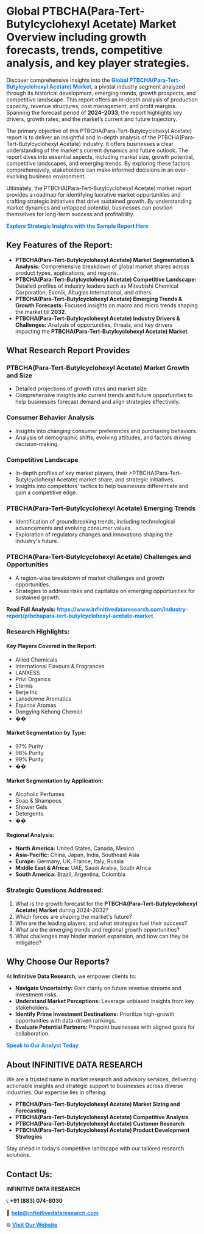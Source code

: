 <h1>Global PTBCHA(Para-Tert-Butylcyclohexyl Acetate) Market Overview including growth forecasts, trends, competitive analysis, and key player strategies.</h1>
<p>
Discover comprehensive insights into the 
<a href="https://www.infinitivedataresearch.com/industry-report/ptbchapara-tert-butylcyclohexyl-acetate-market" rel="dofollow" style="color: #007BFF; text-decoration: none;"><strong>Global PTBCHA(Para-Tert-Butylcyclohexyl Acetate) Market</strong></a>, a pivotal industry segment analyzed through its historical development, emerging trends, growth prospects, and competitive landscape. This report offers an in-depth analysis of production capacity, revenue structures, cost management, and profit margins. Spanning the forecast period of <strong>2024–2033</strong>, the report highlights key drivers, growth rates, and the market’s current and future trajectory.
</p>
<p>
The primary objective of this PTBCHA(Para-Tert-Butylcyclohexyl Acetate) report is to deliver an insightful and in-depth analysis of the PTBCHA(Para-Tert-Butylcyclohexyl Acetate) industry. It offers businesses a clear understanding of the market's current dynamics and future outlook. The report dives into essential aspects, including market size, growth potential, competitive landscapes, and emerging trends. By exploring these factors comprehensively, stakeholders can make informed decisions in an ever-evolving business environment.
</p>
<p>
Ultimately, the PTBCHA(Para-Tert-Butylcyclohexyl Acetate) market report provides a roadmap for identifying lucrative market opportunities and crafting strategic initiatives that drive sustained growth. By understanding market dynamics and untapped potential, businesses can position themselves for long-term success and profitability.
</p>
<p>
<a href="https://www.infinitivedataresearch.com/request-sample/reportId=107894" style="color: #007BFF; text-decoration: none;"><strong>Explore Strategic Insights with the Sample Report Here</strong></a>
</p>

<h2>Key Features of the Report:</h2>
<ul>
<li><strong>PTBCHA(Para-Tert-Butylcyclohexyl Acetate) Market Segmentation & Analysis:</strong> Comprehensive breakdown of global market shares across product types, applications, and regions.</li>
<li><strong>PTBCHA(Para-Tert-Butylcyclohexyl Acetate) Competitive Landscape:</strong> Detailed profiles of industry leaders such as Mitsubishi Chemical Corporation, Evonik, Altuglas International, and others.</li>
<li><strong>PTBCHA(Para-Tert-Butylcyclohexyl Acetate) Emerging Trends & Growth Forecasts:</strong> Focused insights on macro and micro trends shaping the market till <strong>2032</strong>.</li>
<li><strong>PTBCHA(Para-Tert-Butylcyclohexyl Acetate) Industry Drivers & Challenges:</strong> Analysis of opportunities, threats, and key drivers impacting the <strong>PTBCHA(Para-Tert-Butylcyclohexyl Acetate) Market</strong>.</li>
</ul>

<h2>What Research Report Provides</h2>
<h3>PTBCHA(Para-Tert-Butylcyclohexyl Acetate) Market Growth and Size</h3>
<ul>
<li>Detailed projections of growth rates and market size.</li>
<li>Comprehensive insights into current trends and future opportunities to help businesses forecast demand and align strategies effectively.</li>
</ul>

<h3>Consumer Behavior Analysis</h3>
<ul>
<li>Insights into changing consumer preferences and purchasing behaviors.</li>
<li>Analysis of demographic shifts, evolving attitudes, and factors driving decision-making.</li>
</ul>

<h3>Competitive Landscape</h3>
<ul>
<li>In-depth profiles of key market players, their >PTBCHA(Para-Tert-Butylcyclohexyl Acetate) market share, and strategic initiatives.</li>
<li>Insights into competitors' tactics to help businesses differentiate and gain a competitive edge.</li>
</ul>

<h3>PTBCHA(Para-Tert-Butylcyclohexyl Acetate) Emerging Trends</h3>
<ul>
<li>Identification of groundbreaking trends, including technological advancements and evolving consumer values.</li>
<li>Exploration of regulatory changes and innovations shaping the industry's future.</li>
</ul>

<h3>PTBCHA(Para-Tert-Butylcyclohexyl Acetate) Challenges and Opportunities</h3>
<ul>
<li>A region-wise breakdown of market challenges and growth opportunities.</li>
<li>Strategies to address risks and capitalize on emerging opportunities for sustained growth.</li>
</ul>
<p><strong>Read Full Analysis:</strong> <a href="https://www.infinitivedataresearch.com/industry-report/ptbchapara-tert-butylcyclohexyl-acetate-market" rel="dofollow" style="color: #007BFF; text-decoration: none;"><strong>https://www.infinitivedataresearch.com/industry-report/ptbchapara-tert-butylcyclohexyl-acetate-market</strong></a></p>
<h3>Research Highlights:</h3>
<h4>Key Players Covered in the Report:</h4>
<ul><li>Allied Chemicals</li><li>International Flavours &amp; Fragrances</li><li>LANXESS</li><li>Privi Organics</li><li>Eternis</li><li>Berje Inc</li><li>Lansdowne Aromatics</li><li>Equinox Aromas</li><li>Dongying Kehong Chemicl</li><li>��</li></ul>
<h4>Market Segmentation by Type:</h4>
<ul><li>97% Purity</li><li>98% Purity</li><li>99% Purity</li><li>��</li></ul>
<h4>Market Segmentation by Application:</h4>
<ul><li>Alcoholic Perfumes</li><li>Soap &amp; Shampoos</li><li>Shower Gels</li><li>Detergents</li><li>��</li></ul>

<h4>Regional Analysis:</h4>
<ul>
<li><strong>North America:</strong> United States, Canada, Mexico</li>
<li><strong>Asia-Pacific:</strong> China, Japan, India, Southeast Asia</li>
<li><strong>Europe:</strong> Germany, UK, France, Italy, Russia</li>
<li><strong>Middle East & Africa:</strong> UAE, Saudi Arabia, South Africa</li>
<li><strong>South America:</strong> Brazil, Argentina, Colombia</li>
</ul>

<h3>Strategic Questions Addressed:</h3>
<ol>
<li>What is the growth forecast for the <strong>PTBCHA(Para-Tert-Butylcyclohexyl Acetate) Market</strong> during 2024–2032?</li>
<li>Which forces are shaping the market's future?</li>
<li>Who are the leading players, and what strategies fuel their success?</li>
<li>What are the emerging trends and regional growth opportunities?</li>
<li>What challenges may hinder market expansion, and how can they be mitigated?</li>
</ol>

<h2>Why Choose Our Reports?</h2>
<p>At <strong>Infinitive Data Research</strong>, we empower clients to:</p>
<ul>
<li><strong>Navigate Uncertainty:</strong> Gain clarity on future revenue streams and investment risks.</li>
<li><strong>Understand Market Perceptions:</strong> Leverage unbiased insights from key stakeholders.</li>
<li><strong>Identify Prime Investment Destinations:</strong> Prioritize high-growth opportunities with data-driven rankings.</li>
<li><strong>Evaluate Potential Partners:</strong> Pinpoint businesses with aligned goals for collaboration.</li>
</ul>
<p><a href="https://www.infinitivedataresearch.com/industry-report/ptbchapara-tert-butylcyclohexyl-acetate-market" rel="dofollow" style="color: #007BFF; text-decoration: none;"><strong>Speak to Our Analyst Today</strong></a></p>

<h2>About INFINITIVE DATA RESEARCH</h2>
<p>We are a trusted name in market research and advisory services, delivering actionable insights and strategic support to businesses across diverse industries. Our expertise lies in offering:</p>
<ul>
<li><strong>PTBCHA(Para-Tert-Butylcyclohexyl Acetate) Market Sizing and Forecasting</strong></li>
<li><strong>PTBCHA(Para-Tert-Butylcyclohexyl Acetate) Competitive Analysis</strong></li>
<li><strong>PTBCHA(Para-Tert-Butylcyclohexyl Acetate) Customer Research</strong></li>
<li><strong>PTBCHA(Para-Tert-Butylcyclohexyl Acetate) Product Development Strategies</strong></li>
</ul>
<p>Stay ahead in today’s competitive landscape with our tailored research solutions.</p>

<h2>Contact Us:</h2>
<p><strong>INFINITIVE DATA RESEARCH</strong></p>
<p>📞 <strong>+91 (883) 074-8030</strong></p>
<p>📧 <strong><a href="mailto:help@infinitivedataresearch.com" style="color: #007BFF;">help@infinitivedataresearch.com</a></strong></p>
<p>🌐 <strong><a href="https://www.infinitivedataresearch.com" rel="dofollow" style="color: #007BFF;">Visit Our Website</a></strong></p>